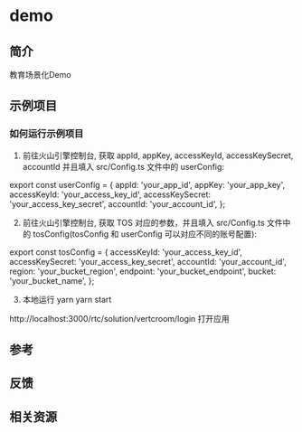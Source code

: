 # demo

## 简介
教育场景化Demo

## 示例项目

### 如何运行示例项目
1. 前往火山引擎控制台, 获取 appId, appKey, accessKeyId, accessKeySecret, accountId 并且填入 src/Config.ts 文件中的 userConfig:

export const userConfig = {
  appId: 'your_app_id',
  appKey: 'your_app_key',
  accessKeyId: 'your_access_key_id',
  accessKeySecret: 'your_access_key_secret',
  accountId: 'your_account_id',
};

2. 前往火山引擎控制台, 获取 TOS 对应的参数，并且填入 src/Config.ts 文件中的 tosConfig(tosConfig 和 userConfig 可以对应不同的账号配置):

export const tosConfig = {
  accessKeyId: 'your_access_key_id',
  accessKeySecret: 'your_access_key_secret',
  accountId: 'your_account_id',
  region: 'your_bucket_region',
  endpoint: 'your_bucket_endpoint',
  bucket: 'your_bucket_name',
};


3. 本地运行
yarn
yarn start

http://localhost:3000/rtc/solution/vertcroom/login 打开应用

## 参考

## 反馈

## 相关资源
